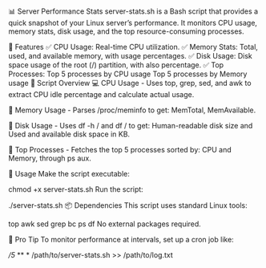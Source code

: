 📊 Server Performance Stats
server-stats.sh is a Bash script that provides a quick snapshot of your Linux server’s performance. It monitors CPU usage, memory stats, disk usage, and the top resource-consuming processes.

🔧 Features
✅ CPU Usage: Real-time CPU utilization.
✅ Memory Stats: Total, used, and available memory, with usage percentages.
✅ Disk Usage: Disk space usage of the root (/) partition, with also percentage.
✅ Top Processes:
Top 5 processes by CPU usage
Top 5 processes by Memory usage
📁 Script Overview
💻 CPU Usage - Uses top, grep, sed, and awk to extract CPU idle percentage and calculate actual usage.

🧠 Memory Usage - Parses /proc/meminfo to get: MemTotal, MemAvailable.

💾 Disk Usage - Uses df -h / and df / to get: Human-readable disk size and Used and available disk space in KB.

📌 Top Processes - Fetches the top 5 processes sorted by: CPU and Memory, through ps aux.

🚀 Usage
Make the script executable:

chmod +x server-stats.sh
Run the script:

./server-stats.sh
📦 Dependencies
This script uses standard Linux tools:

top
awk
sed
grep
bc
ps
df
No external packages required.

🧪 Pro Tip
To monitor performance at intervals, set up a cron job like:

*/5* ** * /path/to/server-stats.sh >> /path/to/log.txt
